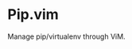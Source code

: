 Pip.vim
===============================================================================

Manage pip/virtualenv through ViM.

